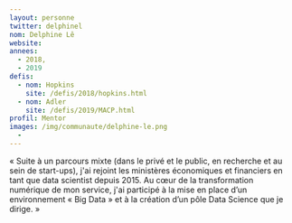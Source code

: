 ```yaml
---
layout: personne
twitter: delphinel
nom: Delphine Lê
website:
annees: 
  - 2018, 
  - 2019
defis: 
  - nom: Hopkins
    site: /defis/2018/hopkins.html
  - nom: Adler
    site: /defis/2019/MACP.html
profil: Mentor
images: /img/communaute/delphine-le.png
  - 
---
```


« Suite à un parcours mixte (dans le privé et le public, en recherche et
au sein de start-ups), j'ai rejoint les ministères
économiques et financiers en tant que data scientist depuis 2015. Au
cœur de la transformation numérique de mon service, j'ai participé à
la mise en place d’un environnement « Big Data » et à la création d’un
pôle Data Science que je dirige. »

